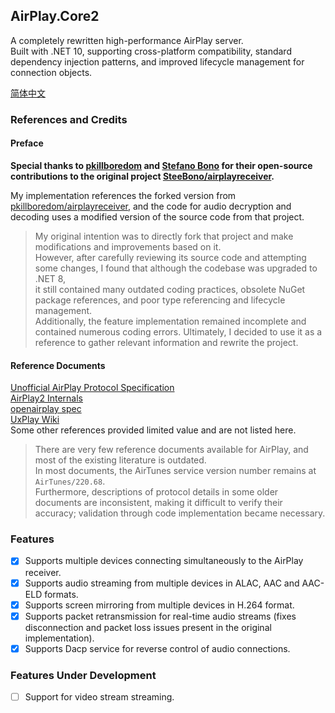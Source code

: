 ## AirPlay.Core2
A completely rewritten high-performance AirPlay server.  
Built with .NET 10, supporting cross-platform compatibility, standard dependency injection patterns, and improved lifecycle management for connection objects.  

[简体中文](README_zh-cn.md)

### References and Credits

#### Preface

**Special thanks to [pkillboredom](https://github.com/pkillboredom) and [Stefano Bono](https://github.com/SteeBono) for their open-source contributions to the original project [SteeBono/airplayreceiver](https://github.com/SteeBono/airplayreceiver).**

My implementation references the forked version from [pkillboredom/airplayreceiver](https://github.com/pkillboredom/airplayreceiver), and the code for audio decryption and decoding uses a modified version of the source code from that project.

> My original intention was to directly fork that project and make modifications and improvements based on it.  
> However, after carefully reviewing its source code and attempting some changes, I found that although the codebase was upgraded to .NET 8,  
> it still contained many outdated coding practices, obsolete NuGet package references, and poor type referencing and lifecycle management.  
> Additionally, the feature implementation remained incomplete and contained numerous coding errors.
> Ultimately, I decided to use it as a reference to gather relevant information and rewrite the project.

#### Reference Documents

[Unofficial AirPlay Protocol Specification](https://fingergit.github.io/Unofficial-AirPlay-Protocol-Specification/AirPlay.html)  
[AirPlay2 Internals](https://emanuelecozzi.net/docs/airplay2)  
[openairplay spec](https://openairplay.github.io/airplay-spec)  
[UxPlay Wiki](https://github.com/FDH2/UxPlay/wiki/AirPlay2)  
Some other references provided limited value and are not listed here.

> There are very few reference documents available for AirPlay, and most of the existing literature is outdated.  
> In most documents, the AirTunes service version number remains at `AirTunes/220.68`.  
> Furthermore, descriptions of protocol details in some older documents are inconsistent, making it difficult to verify their accuracy; validation through code implementation became necessary.

### Features

+ [x] Supports multiple devices connecting simultaneously to the AirPlay receiver.
+ [x] Supports audio streaming from multiple devices in ALAC, AAC and AAC-ELD formats.
+ [x] Supports screen mirroring from multiple devices in H.264 format.
+ [x] Supports packet retransmission for real-time audio streams (fixes disconnection and packet loss issues present in the original implementation).
+ [x] Supports Dacp service for reverse control of audio connections.

### Features Under Development

+ [ ] Support for video stream streaming.
